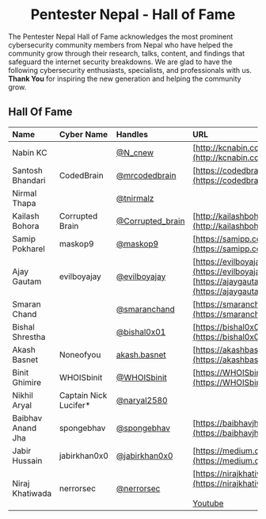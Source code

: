 # <div align="center"> Pentester Nepal - Hall of Fame</div>
The Pentester Nepal Hall of Fame acknowledges the most prominent cybersecurity community members from Nepal who have helped the community grow through their research, talks, content, and findings that safeguard the internet security breakdowns. We are glad to have the following cybersecurity enthusiasts, specialists, and professionals with us. **Thank You** for inspiring the new generation and helping the community grow.

## Hall Of Fame

<div align="center">
  
 Name |  Cyber Name | Handles | URL 
:------|:-------------|:---------|:-----
Nabin KC | | [@N_cnew](https://twitter.com/N_cnew) | [http://kcnabin.com.np](http://kcnabin.com.np)
Santosh Bhandari | CodedBrain | [@mrcodedbrain](https://twitter.com/mrcodedbrain) | [https://codedbrain.com](https://codedbrain.com)
Nirmal Thapa | | [@tnirmalz](https://twitter.com/tnirmalz) | 
Kailash Bohora | Corrupted Brain | [@Corrupted_brain](https://twitter.com/Corrupted_brain) | [http://kailashbohara.com.np](http://kailashbohara.com.np)
Samip Pokharel | maskop9 | [@maskop9](https://twitter.com/@maskop9) | [https://samipp.com.np](https://samipp.com.np)
Ajay Gautam | evilboyajay | [@evilboyajay](https://twitter.com/evilboyajay) | [https://evilboyajay.medium.com](https://evilboyajay.medium.com) <br/> [https://ajaygautam.info.np](https://ajaygautam.info.np)
Smaran Chand | | [@smaranchand](https://twitter.com/smaranchand) | [https://smaranchand.com.np](https://smaranchand.com.np)
Bishal Shrestha | | [@bishal0x01](https://twitter.com/bishal0x01) | [https://bishal0x01.medium.com](https://bishal0x01.medium.com)
Akash Basnet | Noneofyou | [akash.basnet](https://facebook.com/akash.basnet) | [https://akashbasnet.com.np](https://akashbasnet.com.np)
Binit Ghimire | WHOISbinit | [@WHOISbinit](https://twitter.com/WHOISbinit) | [https://WHOISbinit.me](https://WHOISbinit.me)
Nikhil Aryal | Captain Nick Lucifer* | [@naryal2580](https://twitter.com/naryal2580) | 
Baibhav Anand Jha | spongebhav | [@spongebhav](https://twitter.com/spongebhav) | [https://baibhavjha.com.np](https://baibhavjha.com.np)
Jabir Hussain | jabirkhan0x0 | [@jabirkhan0x0](https://twitter.com/jabirkhan0x0) | [https://medium.com/@jabirkhan1](https://medium.com/@jabirkhan1)
Niraj Khatiwada | nerrorsec | [@nerrorsec](https://twitter.com/nerrorsec) | [https://nirajkhatiwada.com.np](https://nirajkhatiwada.com.np) <br/><br/> [Youtube](https://www.youtube.com/channel/UC8Nj98GJ02R06rqiouNfEQg)
</div>
